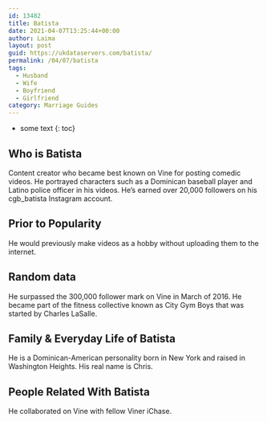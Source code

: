 ```yaml
---
id: 13482
title: Batista
date: 2021-04-07T13:25:44+00:00
author: Laima
layout: post
guid: https://ukdataservers.com/batista/
permalink: /04/07/batista
tags:
  - Husband
  - Wife
  - Boyfriend
  - Girlfriend
category: Marriage Guides
---
```


* some text
{: toc}


## Who is Batista
                  
                  
                  
Content creator who became best known on Vine for posting comedic videos. He portrayed characters such as a Dominican baseball player and Latino police officer in his videos. He&#8217;s earned over 20,000 followers on his cgb_batista Instagram account. 
                  
              
            
              
            
                
                
                
## Prior to Popularity
                  
                  
                  
He would previously make videos as a hobby without uploading them to the internet.
                  
              
            
              
            
                
                
                
## Random data
                  
                  
                  
He surpassed the 300,000 follower mark on Vine in March of 2016. He became part of the fitness collective known as City Gym Boys that was started by Charles LaSalle.
                  
              
            
              
            
                
                
                
## Family & Everyday Life of Batista
                  
                  
                  
He is a Dominican-American personality born in New York and raised in Washington Heights. His real name is Chris.
                  
              
            
              
            
                
                
                
## People Related With Batista
                  
                  
                  
He collaborated on Vine with fellow Viner iChase.
                  
              
            
              
            
                
              
            
              
              
            
            
              
            
          
          
          